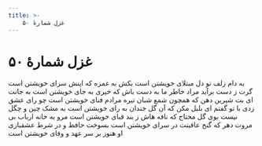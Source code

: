```yaml
---
title: >-
    غزل شمارهٔ ۵۰
---
```

# غزل شمارهٔ ۵۰

به دام زلف تو دل مبتلای خویشتن است
بکش به غمزه که اینش سزای خویشتن است
گرت ز دست برآید مراد خاطر ما
به دست باش که خیری به جای خویشتن است
به جانت ای بت شیرین دهن که همچون شمع
شبان تیره مرادم فنای خویشتن است
چو رای عشق زدی با تو گفتم ای بلبل
مکن که آن گل خندان به رای خویشتن است
به مشک چین و چگل نیست بوی گل محتاج
که نافه هاش ز بند قبای خویشتن است
مرو به خانه ارباب بی مروت دهر
که گنج عافیتت در سرای خویشتن است
بسوخت حافظ و در شرط عشقبازی او
هنوز بر سر عهد و وفای خویشتن است
